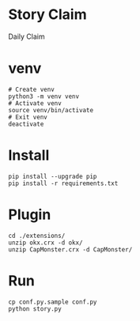 # Story Claim
Daily Claim

# venv
```
# Create venv
python3 -m venv venv
# Activate venv
source venv/bin/activate
# Exit venv
deactivate
```

# Install
```
pip install --upgrade pip
pip install -r requirements.txt
```

# Plugin
```
cd ./extensions/
unzip okx.crx -d okx/
unzip CapMonster.crx -d CapMonster/
```

# Run
```
cp conf.py.sample conf.py
python story.py
```
